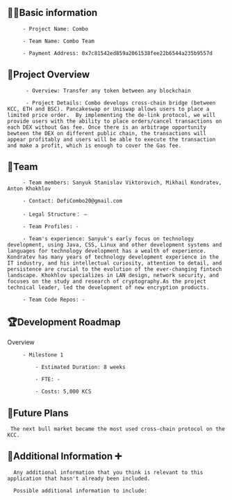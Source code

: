 ## 🧑‍💻Basic information

         - Project Name: Combo

         - Team Name: Combo Team

         - Payment Address: 0x7c81542ed859a2061538fee22b6544a235b9557d


## 🎯Project Overview

          - Overview: Transfer any token between any blockchain

          - Project Details: Combo develops cross-chain bridge (between KCC, ETH and BSC). Pancakeswap or Uniswap allows users to place a limited price order.  By implementing the de-link protocol, we will provide users with the ability to place orders/cancel transactions on each DEX without Gas fee. Once there is an arbitrage opportunity bewteen the DEX on different public chain, the transactions will appear profitably and users will be able to execute the transaction and make a profit, which is enough to cover the Gas fee.

## 👥Team 

         - Team members: Sanyuk Stanislav Viktorovich, Mikhail Kondratev, Anton Khokhlov

         - Contact: DefiCombo20@gmail.com

         - Legal Structure： —

         - Team Profiles: - 

         - Team's experience: Sanyuk's early focus on technology development, using Java, CSS, Linux and other development systems and languages for technology development has a wealth of experience. Kondratev has many years of technology development experience in the IT industry, and his intellectual curiosity, attention to detail, and persistence are crucial to the evolution of the ever-changing fintech landscape. Khokhlov specializes in LAN design, network security, and focuses on the study and research of cryptography.As the project technical leader, led the development of new encryption products.

         - Team Code Repos: -

## 🏆Development Roadmap

 Overview
 

         - Milestone 1

             - Estimated Duration: 8 weeks

             - FTE: -

             - Costs: 5,000 KCS


## 📡Future Plans
     The next bull market became the most used cross-chain protocol on the KCC.
      

## 🙋Additional Information ➕

      Any additional information that you think is relevant to this application that hasn't already been included.

      Possible additional information to include:
